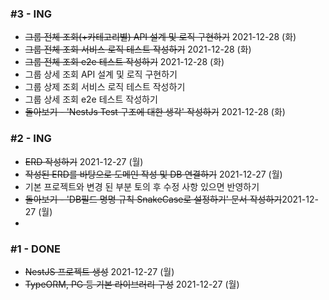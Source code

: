 ### #3 - ING
- ~~그룹 전체 조회(+카테고리별) API 설계 및 로직 구현하기~~ 2021-12-28 (화)
- ~~그룹 전체 조회 서비스 로직 테스트 작성하기~~ 2021-12-28 (화)
- ~~그룹 전체 조회 e2e 테스트 작성하기~~ 2021-12-28 (화)
- 그룹 상세 조회 API 설계 및 로직 구현하기
- 그룹 상제 조회 서비스 로직 테스트 작성하기
- 그룹 상세 조회 e2e 테스트 작성하기
- ~~돌아보기 - 'NestJs Test 구조에 대한 생각' 작성하기~~  2021-12-28 (화)

### #2 - ING
- ~~ERD 작성하기~~ 2021-12-27 (월)
- ~~작성된 ERD를 바탕으로 도메인 작성 및 DB 연결하기~~ 2021-12-27 (월)
- 기본 프로젝트와 변경 된 부분 토의 후 수정 사항 있으면 반영하기
- ~~돌아보기 - 'DB필드 명명 규칙 SnakeCase로 설정하기' 문서 작성하기~~2021-12-27 (월)
- 
### #1 - DONE
- ~~NestJS 프로젝트 생성~~ 2021-12-27 (월)
- ~~TypeORM, PG 등 기본 라이브러리 구성~~ 2021-12-27 (월)